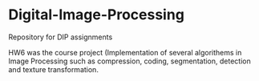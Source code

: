 # Digital-Image-Processing
Repository for DIP assignments

HW6 was the course project (Implementation of several algorithems in Image Processing such as compression, coding, segmentation, detection and texture transformation.
